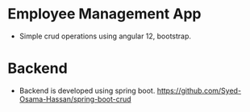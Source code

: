# Employee Management App
- Simple crud operations using angular 12, bootstrap.

# Backend 
- Backend is developed using spring boot. 
https://github.com/Syed-Osama-Hassan/spring-boot-crud

